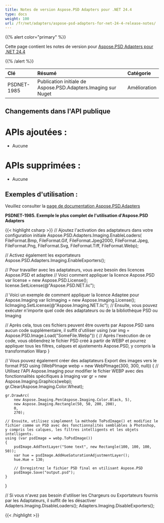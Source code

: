 ```yaml
---
title: Notes de version Aspose.PSD Adapters pour .NET 24.4
type: docs
weight: 100
url: /fr/net/adapters/aspose-psd-adapters-for-net-24-4-release-notes/
---
```


{{% alert color="primary" %}}

Cette page contient les notes de version pour [Aspose.PSD Adapters pour .NET 24.4](https://www.nuget.org/packages/Aspose.PSD.Adapters.Imaging/)

{{% /alert %}}

| **Clé**     | **Résumé**                                                          | **Catégorie** |
|:------------|:---------------------------------------------------------------------|:------------|
| PSDNET-1985 | Publication initiale de Aspose.PSD.Adapters.Imaging sur Nuget      | Amélioration |


## **Changements dans l'API publique**
# **APIs ajoutées :**
- Aucune

# **APIs supprimées :**
- Aucune

## **Exemples d'utilisation :**

Veuillez consulter la [page de documentation Aspose.PSD.Adapters](/psd/fr/net/adapters)

**PSDNET-1985. Exemple le plus complet de l'utilisation d'Aspose.PSD Adapters**

{{< highlight csharp >}}
// Ajoutez l'activation des adaptateurs dans votre configuration initiale
Aspose.PSD.Adapters.Imaging.EnableLoaders(
   FileFormat.Bmp,
   FileFormat.Gif,
   FileFormat.Jpeg2000,
   FileFormat.Jpeg,
   FileFormat.Png,
   FileFormat.Svg,
   FileFormat.Tiff,
   FileFormat.Webp);
            
// Activez également les exportateurs
Aspose.PSD.Adapters.Imaging.EnableExporters();

// Pour travailler avec les adaptateurs, vous avez besoin des licences Aspose.PSD et adaptee
// Voici comment appliquer la licence Aspose.PSD
var license = new Aspose.PSD.License();
license.SetLicense(@"Aspose.PSD.NET.lic");

// Voici un exemple de comment appliquer la licence Adaptee pour Aspose.Imaging
var licImaging = new Aspose.Imaging.License();
licImaging.SetLicense(@"Aspose.Imaging.NET.lic");
// Ensuite, vous pouvez exécuter n'importe quel code des adaptateurs ou de la bibliothèque PSD ou Imaging

// Après cela, tous ces fichiers peuvent être ouverts par Aspose.PSD sans aucun code supplémentaire, il suffit d'utiliser
using (var img = Aspose.PSD.Image.Load("SomeFile.Webp")) 
{
    // Après l'exécution de ce code, vous obtiendrez le fichier PSD créé à partir de WEBP et pourrez appliquer tous les filtres, calques et ajustements Aspose.PSD, y compris la transformation Warp
}

// Vous pouvez également créer des adaptateurs Export des images vers le format PSD
using (WebPImage webp = new WebPImage(300, 300, null))
{
    // Utilisez l'API Aspose.Imaging pour modifier le fichier WEBP avec des fonctionnalités spécifiques à Imaging
    var gr = new Aspose.Imaging.Graphics(webp);             
    gr.Clear(Aspose.Imaging.Color.Wheat);

    gr.DrawArc(
        new Aspose.Imaging.Pen(Aspose.Imaging.Color.Black, 5),
        new Aspose.Imaging.Rectangle(50, 50, 200, 200), 
        0, 
        270);

    // Ensuite, utilisez simplement la méthode ToPsdImage() et modifiez le fichier comme un PSD avec des fonctionnalités semblables à Photoshop, y compris les calques, les filtres intelligents et les objets intelligents.
    using (var psdImage = webp.ToPsdImage())
    {                   
        psdImage.AddTextLayer("Some text", new Rectangle(100, 100, 100, 50));
        var hue = psdImage.AddHueSaturationAdjustmentLayer();
        hue.Hue = 130;

        // Enregistrez le fichier PSD final en utilisant Aspose.PSD
        psdImage.Save("output.psd");
    }
}

// Si vous n'avez pas besoin d'utiliser les Chargeurs ou Exportateurs fournis par les Adaptateurs, il suffit de les désactiver
Adapters.Imaging.DisableLoaders();
Adapters.Imaging.DisableExporters();		
		
{{< /highlight >}}
